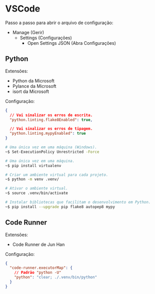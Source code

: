 # VSCode

Passo a passo para abrir o arquivo de configuração:
* Manage (Gerir)
  * Settings (Configurações)
    * Open Settings JSON (Abra Configurações)

## Python

Extensões:
* Python da Microsoft
* Pylance da Microsoft
* isort da Microsoft

Configuração:
~~~json
{
  // Vai sinalizar os erros de escrita.
  "python.linting.flake8Enabled": true,

  // Vai sinalizar os erros de tipagem.
  "python.linting.mypyEnabled": true
}
~~~

~~~bash
# Uma única vez em uma máquina (Windows).
~$ Set-ExecutionPolicy Unrestricted -Force

# Uma única vez em uma máquina.
~$ pip install virtualenv

# Criar um ambiente virtual para cada projeto.
~$ python -m venv .venv/

# Ativar o ambiente virtual.
~$ source .venv/bin/activate

# Instalar bibliotecas que facilitam o desenvolvimento em Python.
~$ pip install --upgrade pip flake8 autopep8 mypy
~~~

## Code Runner

Extensões:
* Code Runner de Jun Han

Configuração:
~~~json
{
  "code-runner.executorMap": {
    // Padrão "python -U"
    "python": "clear; ./.venv/bin/python"
  }
}
~~~
